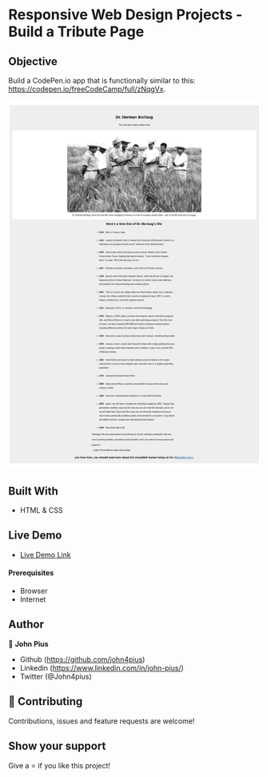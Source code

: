 # Responsive Web Design Projects - Build a Tribute Page

## Objective
Build a CodePen.io app that is functionally similar to this: https://codepen.io/freeCodeCamp/full/zNqgVx.

![screenshot](./src/page-capture.png)

## Built With

- HTML & CSS

## Live Demo
- [Live Demo Link](https://raw.githack.com/john4pius/tribute-page-clone/master/index.html)

#### Prerequisites
- Browser
- Internet

## Author

👤 **John Pius**

- Github (https://github.com/john4pius)
- Linkedin (https://www.linkedin.com/in/john-pius/)
- Twitter (@John4pius)

## 🤝 Contributing

Contributions, issues and feature requests are welcome!


## Show your support

Give a ⭐️ if you like this project!
